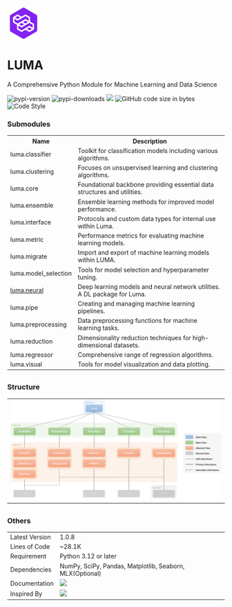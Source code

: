 <!DOCTYPE html>
<html>
    <body>
        <a href="https://lumerico284.notion.site/LUMA-a467e4a9e885498f87b49c952d0abecd?pvs=74">
            <img src="https://github.com/ChanLumerico/luma/raw/main/others/luma.png" alt="logo" width="75" height="75">
        </a>
        <h1 class="main-title">LUMA</h1>
        <p class="subtitle">A Comprehensive Python Module for Machine Learning and Data Science</p>
        <img alt="pypi-version" src="https://img.shields.io/pypi/v/luma-ml?logo=python&logoColor=white&color=blue">
        <img alt="pypi-downloads" src="https://img.shields.io/pypi/dm/luma-ml">
        <img src="https://img.shields.io/badge/total downloads-8.11k-red">
        <img alt="GitHub code size in bytes" src="https://img.shields.io/github/languages/code-size/ChanLumerico/luma?color=yellow">
        <img alt="Code Style" src="https://img.shields.io/badge/code%20style-black-000000.svg">
        <div class="module">
            <h3 class="module-header">Submodules</h3>
            <table>
                <tr>
                    <th>Name</th>
                    <th>Description</th>
                </tr>
                <tr>
                    <td>luma.classifier</td>
                    <td>Toolkit for classification models including various algorithms.</td>
                </tr>
                <tr>
                    <td>luma.clustering</td>
                    <td>Focuses on unsupervised learning and clustering algorithms.</td>
                </tr>
                <tr>
                    <td>luma.core</td>
                    <td>Foundational backbone providing essential data structures and utilities.</td>
                </tr>
                <tr>
                    <td>luma.ensemble</td>
                    <td>Ensemble learning methods for improved model performance.</td>
                </tr>
                <tr>
                    <td>luma.interface</td>
                    <td>Protocols and custom data types for internal use within Luma.</td>
                </tr>
                <tr>
                    <td>luma.metric</td>
                    <td>Performance metrics for evaluating machine learning models.</td>
                </tr>
                <tr>
                    <td>luma.migrate</td>
                    <td>Import and export of machine learning models within LUMA.</td>
                </tr>
                <tr>
                    <td>luma.model_selection</td>
                    <td>Tools for model selection and hyperparameter tuning.</td>
                </tr>
                <tr>
                    <td>
                        <a href="https://github.com/ChanLumerico/luma/blob/main/luma/neural/README.md">luma.neural</a>
                    </td>
                    <td>Deep learning models and neural network utilities. A DL package for Luma.</td>
                </tr>
                <tr>
                    <td>luma.pipe</td>
                    <td>Creating and managing machine learning pipelines.</td>
                </tr>
                <tr>
                    <td>luma.preprocessing</td>
                    <td>Data preprocessing functions for machine learning tasks.</td>
                </tr>
                <tr>
                    <td>luma.reduction</td>
                    <td>Dimensionality reduction techniques for high-dimensional datasets.</td>
                </tr>
                <tr>
                    <td>luma.regressor</td>
                    <td>Comprehensive range of regression algorithms.</td>
                </tr>
                <tr>
                    <td>luma.visual</td>
                    <td>Tools for model visualization and data plotting.</td>
                </tr>
            </table>
        </div>
        <h2></h2>
        <div class="structure">
            <h3 class="structure-header">Structure</h3>
            <table border="0">
                <tr>
                    <td>
                        <img src="https://github.com/ChanLumerico/luma/raw/main/others/structure.png" alt="structure">
                    </td>
                </tr>
            </table>
        </div>
        <h2></h2>
        <div class="others">
            <h3 class="others-header">Others</h3>
            <table>
                <tr>
                    <td>Latest Version</td>
                    <td>1.0.8</td>
                </tr>
                <tr>
                    <td>Lines of Code</td>
                    <td>~28.1K</td>
                </tr>
                <tr>
                    <td>Requirement</td>
                    <td>Python 3.12 or later</td>
                </tr>
                <tr>
                    <td>Dependencies</td>
                    <td>NumPy, SciPy, Pandas, Matplotlib, Seaborn, MLX(Optional)</td>
                </tr>
                <tr>
                    <td>Documentation</td>
                    <td>
                        <a href="https://lumerico284.notion.site/LUMA-a467e4a9e885498f87b49c952d0abecd?pvs=74">
                            <img src="https://skillicons.dev/icons?i=notion">
                        </a>
                    </td>
                </tr>
                <tr>
                    <td>Inspired By</td>
                    <td>
                        <img src="https://skillicons.dev/icons?i=pytorch,tensorflow,sklearn">
                    </td>
                </tr>
            </table>
        </div>
    </body>
</html>
